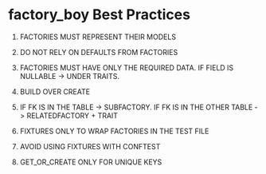 # factory_boy Best Practices

1. FACTORIES MUST REPRESENT THEIR MODELS

1. DO NOT RELY ON DEFAULTS FROM FACTORIES

1. FACTORIES MUST HAVE ONLY THE REQUIRED DATA. IF FIELD IS NULLABLE -> UNDER TRAITS.

1. BUILD OVER CREATE

1. IF FK IS IN THE TABLE -> SUBFACTORY. IF FK IS IN THE OTHER TABLE -> RELATEDFACTORY + TRAIT

1. FIXTURES ONLY TO WRAP FACTORIES IN THE TEST FILE

1. AVOID USING FIXTURES WITH CONFTEST

1. GET_OR_CREATE ONLY FOR UNIQUE KEYS

